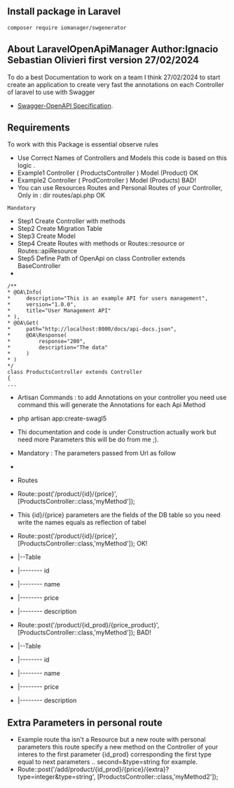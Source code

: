 ## Install package in Laravel 
````
composer require iomanager/swgenerator
````
## About LaravelOpenApiManager Author:Ignacio Sebastian Olivieri first version  27/02/2024

To do a best Documentation to work on a team I think 27/02/2024 to start create an application to create very fast the annotations on each Controller of laravel to use with Swagger

- [Swagger-OpenAPI Specification](https://swagger.io/docs/specification/about/).

## Requirements

To work with this Package is essential observe rules 

- Use Correct Names of Controllers and Models this code is based on this logic . 
- Example1 Controller ( ProductsController ) Model (Product) OK
- Example2 Controller ( ProdController ) Model (Products) BAD! 
- You can use Resources Routes and Personal Routes of your Controller, Only in : dir routes/api.php OK

`` Mandatory ``
- Step1 Create Controller with methods
- Step2 Create Migration Table 
- Step3 Create Model 
- Step4 Create Routes with methods or Routes::resource or Routes::apiResource 
- Step5 Define Path of OpenApi on class Controller extends BaseController
- 
````
/**
* @OA\Info(
*     description="This is an example API for users management",
*     version="1.0.0",
*     title="User Management API"
* ),
* @OA\Get(
*     path="http://localhost:8000/docs/api-docs.json",
*     @OA\Response(
*         response="200",
*         description="The data"
*     )
* )
*/
class ProductsController extends Controller
{
...
````



- Artisan Commands : to add Annotations on your controller you need use command this will generate the Annotations for each Api Method

- php artisan app:create-swagl5

- Thi documentation and code is under Construction actually work but need more Parameters this will be do from me ;).
- Mandatory : The parameters passed from Url as follow 
- 
- Routes
- Route::post('/product/{id}/{price}', [ProductsController::class,'myMethod']);
- This {id}/{price} parameters are the fields of the DB table so you need write the names equals as reflection of tabel


- Route::post('/product/{id}/{price}', [ProductsController::class,'myMethod']);  OK!
- |--Table 
- |-------- id
- |-------- name
- |-------- price
- |-------- description

- Route::post('/product/{id_prod}/{price_product}', [ProductsController::class,'myMethod']);  BAD!
- |--Table
- |-------- id
- |-------- name
- |-------- price
- |-------- description

## Extra Parameters in personal route
- Example route tha isn't a Resource but a new route with personal parameters this route specify a new method on the Controller of your interes to the first parameter {id_prod} corresponding the first type equal to next parameters .. second=&type=string for example. 
-  Route::post('/add/product/{id_prod}/{price}/{extra}?type=integer&type=string', [ProductsController::class,'myMethod2']);
